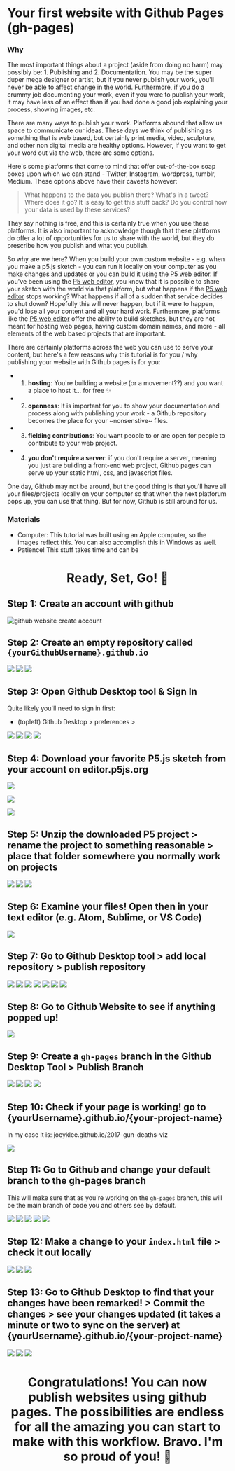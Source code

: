 # Your first website with Github Pages (gh-pages)

### Why

The most important things about a project (aside from doing no harm) may possibly be: 1. Publishing and 2. Documentation. You may be the super duper mega designer or artist, but if you never publish your work, you'll never be able to affect change in the world. Furthermore, if you do a crummy job documenting your work, even if you were to publish your work, it may have less of an effect than if you had done a good job explaining your process, showing images, etc.

There are many ways to publish your work. Platforms abound that allow us space to communicate our ideas. These days we think of publishing as something that is web based, but certainly print media, video, sculpture, and other non digital media are healthy options. However, if you want to get your word out via the web, there are some options. 

Here's some platforms that come to mind that offer out-of-the-box soap boxes upon which we can stand - Twitter, Instagram, wordpress, tumblr, Medium. These options above have their caveats however: 

> What happens to the data you publish there? What's in a tweet? Where does it go? It is easy to get this stuff back? Do you control how your data is used by these services? 

They say nothing is free, and this is certainly true when you use these platforms. It is also important to acknowledge though that these platforms do offer a lot of opportunities for us to share with the world, but they do prescribe how you publish and what you publish. 

So why are we here? When you build your own custom website - e.g. when you make a p5.js sketch - you can run it locally on your computer as you make changes and updates or you can build it using the [P5 web editor](editor.p5js.org). If you've been using the [P5 web editor](editor.p5js.org), you know that it is possible to share your sketch with the world via that platform, but what happens if the [P5 web editor](editor.p5js.org) stops working? What happens if all of a sudden that service decides to shut down? Hopefully this will never happen, but if it were to happen, you'd lose all your content and all your hard work. Furthermore, platforms like the [P5 web editor](editor.p5js.org) offer the ability to build sketches, but they are not meant for hosting web pages, having custom domain names, and more - all elements of the web based projects that are important. 

There are certainly platforms across the web you can use to serve your content, but here's a few reasons why this tutorial is for you / why publishing your website with Github pages is for you:
+ 1. **hosting**: You're building a website (or a movement??) and you want a place to host it... for free ✨
+ 2. **openness**: It is important for you to show your documentation and process along with publishing your work - a Github repository becomes the place for your ~nonsenstive~ files.
+ 3. **fielding contributions**: You want people to or are open for people to contribute to your web project.
+ 4. **you don't require a server**: if you don't require a server, meaning you just are building a front-end web project, Github pages can serve up your static html, css, and javascript files. 

One day, Github may not be around, but the good thing is that you'll have all your files/projects locally on your computer so that when the next platforum pops up, you can use that thing. But for now, Github is still around for us. 


### Materials
- Computer: This tutorial was built using an Apple computer, so the images reflect this. You can also accomplish this in Windows as well. 
- Patience! This stuff takes time and can be 


<center>
<h1>Ready, Set, Go! 🚂</h1>
</center>

## Step 1: Create an account with github

![github website create account](images/01-gh.png)

## Step 2: Create an empty repository called `{yourGithubUsername}.github.io`

![](images/02-gh.png)
![](images/03-gh.png)
![](images/04-gh.png)

## Step 3: Open Github Desktop tool & Sign In

Quite likely you'll need to sign in first: 
* (topleft) Github Desktop > preferences > 

![](images/05-ghd.png)
![](images/06-ghd.png)
![](images/07-ghd.png)
![](images/08-ghd.png)

## Step 4: Download your favorite P5.js sketch from your account on editor.p5js.org

![](images/09-p5e.png)

![](images/10-p5e.png)

![](images/11-dl.png)

## Step 5: Unzip the downloaded P5 project > rename the project to something reasonable > place that folder somewhere you normally work on projects

![](images/12-dl.png)
![](images/13-dl.png)
![](images/14-dl.png)

## Step 6: Examine your files! Open then in your text editor (e.g. Atom, Sublime, or VS Code)

![](images/15-prj.png)

## Step 7: Go to Github Desktop tool > add local repository > publish repository

![](images/16-ghd.png)
![](images/17-ghd.png)
![](images/18-ghd.png)
![](images/19-ghd.png)
![](images/20-ghd.png)
![](images/21-ghd.png)
![](images/22-ghd.png)

## Step 8: Go to Github Website to see if anything popped up!

![](images/23-gh.png)


## Step 9: Create a `gh-pages` branch in the Github Desktop Tool > Publish Branch

![](images/24-ghd.png)
![](images/25-ghd.png)
![](images/26-ghd.png)
![](images/27-ghd.png)

## Step 10: Check if your page is working! go to {yourUsername}.github.io/{your-project-name}

In my case it is: joeyklee.github.io/2017-gun-deaths-viz

![](images/28-success-1.png)


## Step 11: Go to Github and change your default branch to the gh-pages branch

This will make sure that as you're working on the `gh-pages` branch, this will be the main branch of code you and others see by default.

![](images/29-gh.png)
![](images/30-gh.png)
![](images/31-gh.png)
![](images/32-gh.png)
![](images/33-gh.png)

## Step 12: Make a change to your `index.html` file > check it out locally
![](images/34-edit.png)
![](images/35-edit.png)
![](images/36-edit.png)

## Step 13: Go to Github Desktop to find that your changes have been remarked! > Commit the changes > see your changes updated (it takes a minute or two to sync on the server) at {yourUsername}.github.io/{your-project-name}

![](images/37-ghd.png)
![](images/38-ghd.png)
![](images/39-ghd.png)


<center>
<h1>Congratulations! You can now publish websites using github pages. The possibilities are endless for all the amazing you can start to make with this workflow. Bravo. I'm so proud of you! 🚀</h1>
</center>